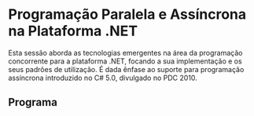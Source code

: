# Programação Paralela e Assíncrona na Plataforma .NET

Esta sessão aborda as tecnologias emergentes na área da programação concorrente para a plataforma .NET, focando a sua implementação e os seus padrões de utilização. É dada ênfase ao suporte para programação assíncrona introduzido no C# 5.0, divulgado no PDC 2010.

## Programa